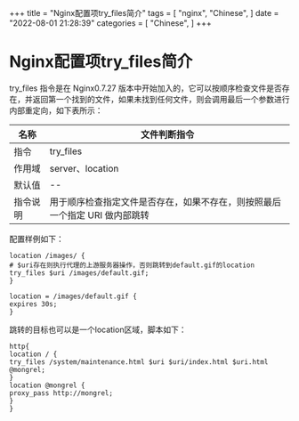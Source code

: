 +++
title = "Nginx配置项try_files简介"
tags = [
"nginx",
"Chinese",
]
date = "2022-08-01 21:28:39"
categories = [
"Chinese",
]
+++


# Nginx配置项try_files简介
    





try_files 指令是在 Nginx0.7.27 版本中开始加入的，它可以按顺序检查文件是否存在，并返回第一个找到的文件，如果未找到任何文件，则会调用最后一个参数进行内部重定向，如下表所示：



  

名称 |  文件判断指令  
---|---  
指令 |  try_files  
作用域 |  server、location  
默认值 |  \--  
指令说明 |  用于顺序检查指定文件是否存在，如果不存在，则按照最后一个指定 URI 做内部跳转  
  
配置样例如下：  


```commandline
location /images/ {  
# $uri存在则执行代理的上游服务器操作，否则跳转到default.gif的location  
try_files $uri /images/default.gif;  
}  
  
location = /images/default.gif {  
expires 30s;  
}
```

跳转的目标也可以是一个location区域，脚本如下：  
```commandline
http{  
location / {  
try_files /system/maintenance.html $uri $uri/index.html $uri.html @mongrel;  
}  
location @mongrel {  
proxy_pass http://mongrel;  
}  
}
```



